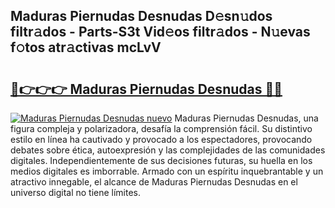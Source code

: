 ## Maduras Piernudas Desnudas D𝚎sn𝚞dos filtr𝚊dos - Parts-S3t Vid𝚎os filtr𝚊dos - N𝚞evas f𝚘tos atr𝚊ctivas mcLvV

# <h2><a href="http://mb9u0w.tromn.icu/?c=Maduras+Piernudas+Desnudas">🔗👉👉👉 Maduras Piernudas Desnudas 🔗🔗</a></h2>

[![Maduras Piernudas Desnudas nuevo](https://i.imgur.com/pEAQMta.gif)](http://mb9u0w.tromn.icu/?c=Maduras+Piernudas+Desnudas)
Maduras Piernudas Desnudas, una figura compleja y polarizadora, desafía la comprensión fácil. Su distintivo estilo en línea ha cautivado y provocado a los espectadores, provocando debates sobre ética, autoexpresión y las complejidades de las comunidades digitales. Independientemente de sus decisiones futuras, su huella en los medios digitales es imborrable. Armado con un espíritu inquebrantable y un atractivo innegable, el alcance de Maduras Piernudas Desnudas en el universo digital no tiene límites.
